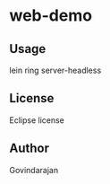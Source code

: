 # web-demo




## Usage

lein ring server-headless


## License

Eclipse license

## Author

 Govindarajan

